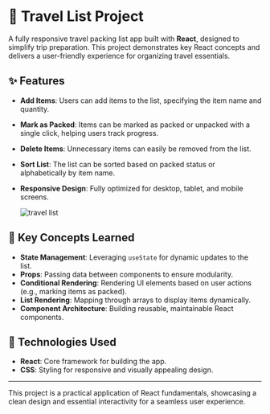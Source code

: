 # 🧳 Travel List Project

A fully responsive travel packing list app built with **React**, designed to simplify trip preparation. This project demonstrates key React concepts and delivers a user-friendly experience for organizing travel essentials.

## ✨ Features
- **Add Items**: Users can add items to the list, specifying the item name and quantity.
- **Mark as Packed**: Items can be marked as packed or unpacked with a single click, helping users track progress.
- **Delete Items**: Unnecessary items can easily be removed from the list.
- **Sort List**: The list can be sorted based on packed status or alphabetically by item name.
- **Responsive Design**: Fully optimized for desktop, tablet, and mobile screens.

  ![travel list](https://github.com/user-attachments/assets/891027e7-5b78-4a41-b255-ad4548e8043b)


## 🔧 Key Concepts Learned
- **State Management**: Leveraging `useState` for dynamic updates to the list.
- **Props**: Passing data between components to ensure modularity.
- **Conditional Rendering**: Rendering UI elements based on user actions (e.g., marking items as packed).
- **List Rendering**: Mapping through arrays to display items dynamically.
- **Component Architecture**: Building reusable, maintainable React components.

## 🚀 Technologies Used
- **React**: Core framework for building the app.
- **CSS**: Styling for responsive and visually appealing design.

---

This project is a practical application of React fundamentals, showcasing a clean design and essential interactivity for a seamless user experience.
